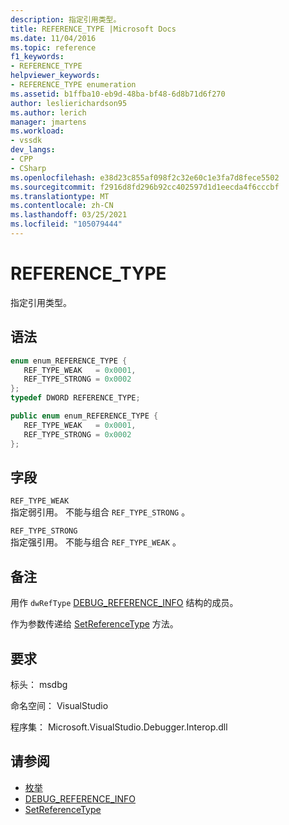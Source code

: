 ```yaml
---
description: 指定引用类型。
title: REFERENCE_TYPE |Microsoft Docs
ms.date: 11/04/2016
ms.topic: reference
f1_keywords:
- REFERENCE_TYPE
helpviewer_keywords:
- REFERENCE_TYPE enumeration
ms.assetid: b1ffba10-eb9d-48ba-bf48-6d8b71d6f270
author: leslierichardson95
ms.author: lerich
manager: jmartens
ms.workload:
- vssdk
dev_langs:
- CPP
- CSharp
ms.openlocfilehash: e38d23c855af098f2c32e60c1e3fa7d8fece5502
ms.sourcegitcommit: f2916d8fd296b92cc402597d1d1eecda4f6cccbf
ms.translationtype: MT
ms.contentlocale: zh-CN
ms.lasthandoff: 03/25/2021
ms.locfileid: "105079444"
---
```

# <a name="reference_type"></a>REFERENCE_TYPE
指定引用类型。

## <a name="syntax"></a>语法

```cpp
enum enum_REFERENCE_TYPE { 
   REF_TYPE_WEAK   = 0x0001,
   REF_TYPE_STRONG = 0x0002
};
typedef DWORD REFERENCE_TYPE;
```

```csharp
public enum enum_REFERENCE_TYPE { 
   REF_TYPE_WEAK   = 0x0001,
   REF_TYPE_STRONG = 0x0002
};
```

## <a name="fields"></a>字段
 `REF_TYPE_WEAK`\
 指定弱引用。 不能与组合 `REF_TYPE_STRONG` 。

 `REF_TYPE_STRONG`\
 指定强引用。 不能与组合 `REF_TYPE_WEAK` 。

## <a name="remarks"></a>备注
 用作 `dwRefType` [DEBUG_REFERENCE_INFO](../../../extensibility/debugger/reference/debug-reference-info.md) 结构的成员。

 作为参数传递给 [SetReferenceType](../../../extensibility/debugger/reference/idebugreference2-setreferencetype.md) 方法。

## <a name="requirements"></a>要求
 标头： msdbg

 命名空间： VisualStudio

 程序集： Microsoft.VisualStudio.Debugger.Interop.dll

## <a name="see-also"></a>请参阅
- [枚举](../../../extensibility/debugger/reference/enumerations-visual-studio-debugging.md)
- [DEBUG_REFERENCE_INFO](../../../extensibility/debugger/reference/debug-reference-info.md)
- [SetReferenceType](../../../extensibility/debugger/reference/idebugreference2-setreferencetype.md)
